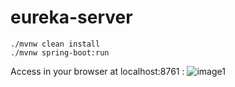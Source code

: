 # eureka-server

```
./mvnw clean install
./mvnw spring-boot:run
```

Access in your browser at localhost:8761 :
![image1](https://i.stack.imgur.com/IWCyj.png)
